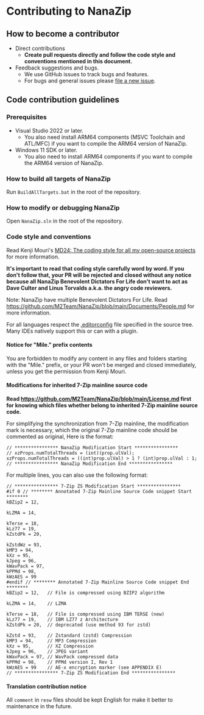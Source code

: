 ﻿# Contributing to NanaZip

## How to become a contributor

- Direct contributions
  - **Create pull requests directly and follow the code style and conventions
    mentioned in this document.**
- Feedback suggestions and bugs.
  - We use GitHub issues to track bugs and features.
  - For bugs and general issues please 
    [file a new issue](https://github.com/M2Team/NanaZip/issues/new).

## Code contribution guidelines

### Prerequisites

- Visual Studio 2022 or later.
  - You also need install ARM64 components (MSVC Toolchain and ATL/MFC) if you
    want to compile the ARM64 version of NanaZip.
- Windows 11 SDK or later.
  - You also need to install ARM64 components if you want to compile the ARM64
    version of NanaZip.

### How to build all targets of NanaZip

Run `BuildAllTargets.bat` in the root of the repository.

### How to modify or debugging NanaZip

Open `NanaZip.sln` in the root of the repository.

### Code style and conventions

Read Kenji Mouri's [MD24: The coding style for all my open-source projects] for
more information.

[MD24: The coding style for all my open-source projects]: https://github.com/MouriNaruto/MouriDocs/tree/main/docs/24

**It's important to read that coding style carefully word by word. If you don't
follow that, your PR will be rejected and closed without any notice because all
NanaZip Benevolent Dictators For Life don't want to act as Dave Culter and Linus
Torvalds a.k.a. the angry code reviewers.**

Note: NanaZip have multiple Benevolent Dictators For Life. Read
https://github.com/M2Team/NanaZip/blob/main/Documents/People.md for more
information.

For all languages respect the [.editorconfig](https://editorconfig.org/) file 
specified in the source tree. Many IDEs natively support this or can with a 
plugin.

#### Notice for "Mile." prefix contents

You are forbidden to modify any content in any files and folders starting 
with the "Mile." prefix, or your PR won't be merged and closed immediately,
unless you get the permission from Kenji Mouri.

#### Modifications for inherited 7-Zip mainline source code

**Read https://github.com/M2Team/NanaZip/blob/main/License.md first for knowing
which files whether belong to inherited 7-Zip mainline source code.**

For simplifying the synchronization from 7-Zip mainline, the modification mark
is necessary, which the original 7-Zip mainline code should be commented as
original, Here is the format:

```
// **************** NanaZip Modification Start **************** 
// xzProps.numTotalThreads = (int)(prop.ulVal); 
xzProps.numTotalThreads = ((int)prop.ulVal) > 1 ? (int)prop.ulVal : 1; 
// **************** NanaZip Modification End **************** 
```

For multiple lines, you can also use the following format:

```
// **************** 7-Zip ZS Modification Start ****************
#if 0 // ******** Annotated 7-Zip Mainline Source Code snippet Start ********
kBZip2 = 12,

kLZMA = 14,

kTerse = 18,
kLz77 = 19,
kZstdPk = 20,

kZstdWz = 93,
kMP3 = 94,
kXz = 95,
kJpeg = 96,
kWavPack = 97,
kPPMd = 98,
kWzAES = 99
#endif // ******** Annotated 7-Zip Mainline Source Code snippet End ********
kBZip2 = 12,   // File is compressed using BZIP2 algorithm

kLZMA = 14,    // LZMA

kTerse = 18,   // File is compressed using IBM TERSE (new)
kLz77 = 19,    // IBM LZ77 z Architecture
kZstdPk = 20,  // deprecated (use method 93 for zstd)

kZstd = 93,    // Zstandard (zstd) Compression
kMP3 = 94,     // MP3 Compression
kXz = 95,      // XZ Compression
kJpeg = 96,    // JPEG variant
kWavPack = 97, // WavPack compressed data
kPPMd = 98,    // PPMd version I, Rev 1
kWzAES = 99    // AE-x encryption marker (see APPENDIX E)
// **************** 7-Zip ZS Modification End ****************
```

#### Translation contribution notice

All `comment` in `resw` files should be kept English for make it better to 
maintenance in the future.
